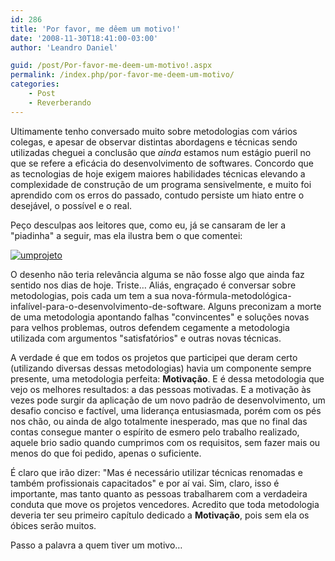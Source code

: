 ```yaml
---
id: 286
title: 'Por favor, me dêem um motivo!'
date: '2008-11-30T18:41:00-03:00'
author: 'Leandro Daniel'

guid: /post/Por-favor-me-deem-um-motivo!.aspx
permalink: /index.php/por-favor-me-deem-um-motivo/
categories:
    - Post
    - Reverberando
---
```


 Ultimamente tenho conversado muito sobre metodologias com vários colegas, e apesar de observar distintas abordagens e técnicas sendo utilizadas cheguei a conclusão que *ainda* estamos num estágio pueril no que se refere a eficácia do desenvolvimento de softwares. Concordo que as tecnologias de hoje exigem maiores habilidades técnicas elevando a complexidade de construção de um programa sensivelmente, e muito foi aprendido com os erros do passado, contudo persiste um hiato entre o desejável, o possível e o real.

 Peço desculpas aos leitores que, como eu, já se cansaram de ler a "piadinha" a seguir, mas ela ilustra bem o que comentei:

 [![umprojeto](http://leandrodaniel.com/pics/WindowsLiveWriter/Metodologiadedesenvolvimentodesoftware_106B7/umprojeto_thumb.png)](http://leandrodaniel.com/pics/WindowsLiveWriter/Metodologiadedesenvolvimentodesoftware_106B7/umprojeto_2.png)

 O desenho não teria relevância alguma se não fosse algo que ainda faz sentido nos dias de hoje. Triste… Aliás, engraçado é conversar sobre metodologias, pois cada um tem a sua nova-fórmula-metodológica-infalível-para-o-desenvolvimento-de-software. Alguns preconizam a morte de uma metodologia apontando falhas "convincentes" e soluções novas para velhos problemas, outros defendem cegamente a metodologia utilizada com argumentos "satisfatórios" e outras novas técnicas.

 A verdade é que em todos os projetos que participei que deram certo (utilizando diversas dessas metodologias) havia um componente sempre presente, uma metodologia perfeita: **Motivação**. E é dessa metodologia que vejo os melhores resultados: a das pessoas motivadas. E a motivação às vezes pode surgir da aplicação de um novo padrão de desenvolvimento, um desafio conciso e factível, uma liderança entusiasmada, porém com os pés nos chão, ou ainda de algo totalmente inesperado, mas que no final das contas consegue manter o espírito de esmero pelo trabalho realizado, aquele brio sadio quando cumprimos com os requisitos, sem fazer mais ou menos do que foi pedido, apenas o suficiente.

 É claro que irão dizer: "Mas é necessário utilizar técnicas renomadas e também profissionais capacitados" e por aí vai. Sim, claro, isso é importante, mas tanto quanto as pessoas trabalharem com a verdadeira conduta que move os projetos vencedores. Acredito que toda metodologia deveria ter seu primeiro capítulo dedicado a **Motivação**, pois sem ela os óbices serão muitos.

 Passo a palavra a quem tiver um motivo…